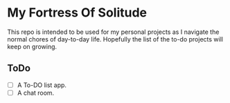 # My Fortress Of Solitude
This repo is intended to be used for my personal projects as I navigate the normal chores of day-to-day life.
Hopefully the list of the to-do projects will keep on growing.
## ToDo
- [ ] A To-DO list app.
- [ ] A chat room.
